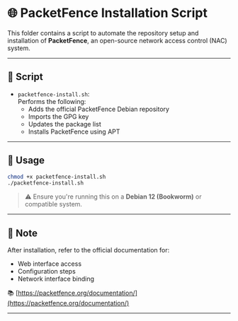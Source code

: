# 🌐 PacketFence Installation Script

This folder contains a script to automate the repository setup and installation of **PacketFence**, an open-source network access control (NAC) system.

---

## 📄 Script

- `packetfence-install.sh`:  
  Performs the following:
  - Adds the official PacketFence Debian repository
  - Imports the GPG key
  - Updates the package list
  - Installs PacketFence using APT

---

## 🧪 Usage

```bash
chmod +x packetfence-install.sh
./packetfence-install.sh
````

> ⚠️ Ensure you're running this on a **Debian 12 (Bookworm)** or compatible system.

---

## 🧠 Note

After installation, refer to the official documentation for:

* Web interface access
* Configuration steps
* Network interface binding

📚 [https://packetfence.org/documentation/](https://packetfence.org/documentation/)

---
